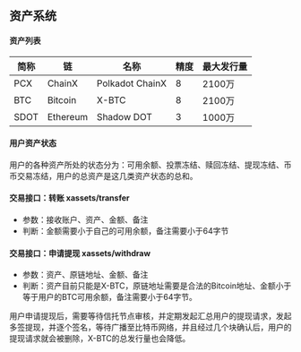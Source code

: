 ## 资产系统

#### 资产列表

| 简称 | 链 | 名称 | 精度 | 最大发行量 |
| ---- | ---- | ---- | ---- | ---- |
| PCX | ChainX | Polkadot ChainX | 8 | 2100万 |
| BTC | Bitcoin | X-BTC | 8 | 2100万 |
| SDOT | Ethereum | Shadow DOT | 3 | 1000万 |

#### 用户资产状态

用户的各种资产所处的状态分为：可用余额、投票冻结、赎回冻结、提现冻结、币币交易冻结，用户的总资产是这几类资产状态的总和。

#### 交易接口：转账 xassets/transfer

* 参数：接收账户、资产、金额、备注
* 判断：金额需要小于自己的可用余额，备注需要小于64字节

#### 交易接口：申请提现 xassets/withdraw

* 参数：资产、原链地址、金额、备注
* 判断：资产目前只能是X-BTC，原链地址需要是合法的Bitcoin地址、金额小于等于用户的BTC可用余额，备注需要小于64字节。

用户申请提现后，需要等待信托节点审核，并定期发起汇总用户的提现请求，发起多签提现，并逐个签名，等待广播至比特币网络，并且经过几个块确认后，用户的提现请求就会被删除，X-BTC的总发行量也会降低。